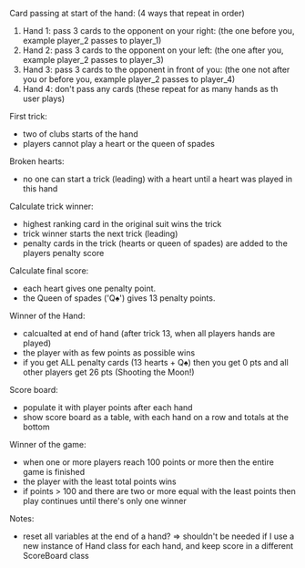 Card passing at start of the hand: (4 ways that repeat in order)
1. Hand 1: pass 3 cards to the opponent on your right: (the one before you, example player_2 passes to player_1)
2. Hand 2: pass 3 cards to the opponent on your left: (the one after you, example player_2 passes to player_3)
3. Hand 3: pass 3 cards to the opponent in front of you: (the one not after you or before you, example player_2 passes to player_4)
4. Hand 4: don't pass any cards
(these repeat for as many hands as th user plays)

First trick:
 - two of clubs starts of the hand
 - players cannot play a heart or the queen of spades

Broken hearts:
 - no one can start a trick (leading) with a heart until a heart was played in this hand

Calculate trick winner:
 - highest ranking card in the original suit wins the trick
 - trick winner starts the next trick (leading)
 - penalty cards in the trick (hearts or queen of spades) are added to the players penalty score

Calculate final score:
 - each heart gives one penalty point. 
 - the Queen of spades ('Q♠') gives 13 penalty points.

Winner of the Hand:
 - calcualted at end of hand (after trick 13, when all players hands are played)
 - the player with as few points as possible wins
 - if you get ALL penalty cards (13 hearts + Q♠) then you get 0 pts and all other players get 26 pts (Shooting the Moon!)

Score board:
 - populate it with player points after each hand
 - show score board as a table, with each hand on a row and totals at the bottom

Winner of the game:
 - when one or more players reach 100 points or more then the entire game is finished
 - the player with the least total points wins
 - if points > 100 and there are two or more equal with the least points then play continues until there's only one winner

Notes:
 * reset all variables at the end of a hand? => shouldn't be needed if I use a new instance of Hand class for each hand, and keep score in a different ScoreBoard class